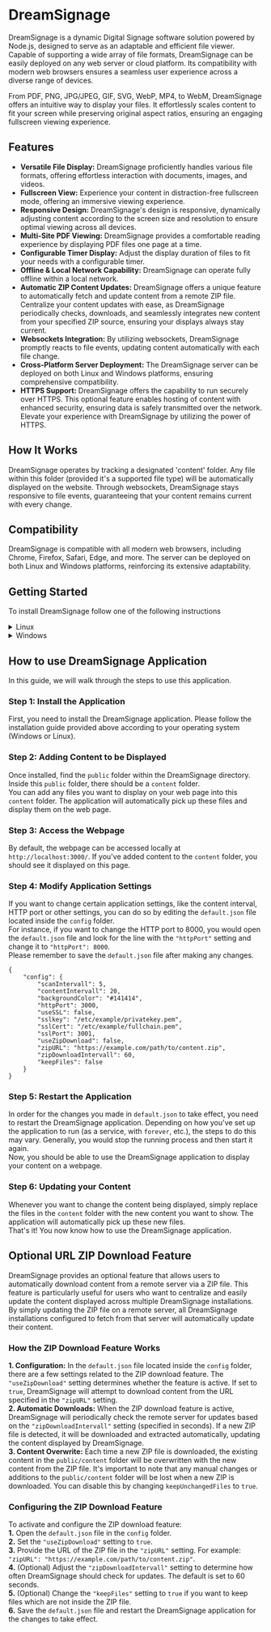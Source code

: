 # DreamSignage
DreamSignage is a dynamic Digital Signage software solution powered by Node.js, designed to serve as an adaptable and efficient file viewer. Capable of supporting a wide array of file formats, DreamSignage can be easily deployed on any web server or cloud platform. Its compatibility with modern web browsers ensures a seamless user experience across a diverse range of devices.

From PDF, PNG, JPG/JPEG, GIF, SVG, WebP, MP4, to WebM, DreamSignage offers an intuitive way to display your files. It effortlessly scales content to fit your screen while preserving original aspect ratios, ensuring an engaging fullscreen viewing experience.


## Features
- **Versatile File Display:** DreamSignage proficiently handles various file formats, offering effortless interaction with documents, images, and videos.
- **Fullscreen View:** Experience your content in distraction-free fullscreen mode, offering an immersive viewing experience.
- **Responsive Design:** DreamSignage's design is responsive, dynamically adjusting content according to the screen size and resolution to ensure optimal viewing across all devices.
- **Multi-Site PDF Viewing:** DreamSignage provides a comfortable reading experience by displaying PDF files one page at a time.
- **Configurable Timer Display:** Adjust the display duration of files to fit your needs with a configurable timer.
- **Offline & Local Network Capability:** DreamSignage can operate fully offline within a local network.
- **Automatic ZIP Content Updates:** DreamSignage offers a unique feature to automatically fetch and update content from a remote ZIP file. Centralize your content updates with ease, as DreamSignage periodically checks, downloads, and seamlessly integrates new content from your specified ZIP source, ensuring your displays always stay current.
- **Websockets Integration:** By utilizing websockets, DreamSignage promptly reacts to file events, updating content automatically with each file change.
- **Cross-Platform Server Deployment:** The DreamSignage server can be deployed on both Linux and Windows platforms, ensuring comprehensive compatibility.
- **HTTPS Support:** DreamSignage offers the capability to run securely over HTTPS. This optional feature enables hosting of content with enhanced security, ensuring data is safely transmitted over the network. Elevate your experience with DreamSignage by utilizing the power of HTTPS.


## How It Works
DreamSignage operates by tracking a designated 'content' folder. Any file within this folder (provided it's a supported file type) will be automatically displayed on the website. Through websockets, DreamSignage stays responsive to file events, guaranteeing that your content remains current with every change.

## Compatibility
DreamSignage is compatible with all modern web browsers, including Chrome, Firefox, Safari, Edge, and more. The server can be deployed on both Linux and Windows platforms, reinforcing its extensive adaptability.

## Getting Started
To install DreamSignage follow one of the following instructions
<details>

<summary>Linux</summary>

  ### Step 1: Install Node.js
  Before you can run the DreamSignage application, ensure Node.js is installed on your system. Node.js is a runtime environment that allows you to run JavaScript on the server side.
  Check if Node.js is installed by running:
  ```
  node -v
  ```
  If Node.js is not installed, download and install it. On a Linux machine, use the apt package manager:
  ```
  sudo apt update
  sudo apt install nodejs
  ```
  Make sure to have at least NodeJS Version `v18.15.0`. This is the version im working on this project.
  ```
  node -v
  ```
  ### Step 2: Create a Directory for DreamSignage
  Create a directory where you will install the DreamSignage application:
  ```
  mkdir DreamSignage
  ```
  ### Step 3: Clone DreamSignage repository from GitHub
  After creating the directory, navigate into it and clone the DreamSignage repository from GitHub. This will create a copy of the application's codebase on your system.
  ```
  cd DreamSignage
  git clone https://github.com/Ammarillo/DreamSignage.git
  ```
  ### Step 4: Install Dependencies
  DreamSignage application relies on other libraries or modules. These dependencies need to be installed before you can run the application. This can be done using npm, the Node.js package manager.
  ```
  npm install
  ```
  ### Step 5: Install Forever
  Forever is a simple CLI tool that ensures a given script runs continuously. Install forever globally using npm:
  ```
  sudo npm install -g forever
  ```
  ### Step 6: Start the Application with Forever
  Once forever is installed, you can use it to start your application:
  ```
  forever start DS.js
  ```
  ### Step 7: Setup Automatic Restart on System Reboot
  We will use the cron service to automatically restart the application whenever the system reboots. Open your crontab file for editing:
  ```
  crontab -e
  ```
  Add the following line to the end of the crontab file:
  ```
  @reboot forever start --sourceDir /path/to/DreamSignage/ DS.js
  ```
  Replace /path/to/DreamSignage with the actual path to your DreamSignage application directory. Save the file and close the text editor. The cron service will   automatically load the new job and will start running the next time you reboot the system.

  Congratulations! You have now installed and set up your DreamSignage application to run continuously and restart at every system boot.
</details>

<details>

<summary>Windows</summary>
  
  ### Step 1: Install Node.js
  First, we'll need to install Node.js:
  1. Download the latest stable version of Node.js from 
  https://nodejs.org/en/download
  2. Run the installer and follow the instructions to install Node.js and npm, Node's package manager.
  ### Step 2: Download DreamSignage repository from GitHub
  To get your application files onto your computer, you can download the zip directly from GitHub and extract it:
  1. Go to the repository at https://github.com/Ammarillo/DreamSignage.
  2. Click the green `Code` button, then click `Download ZIP`.
  3. Once the download is finished, extract the zip file into your desired directory.
  ### Step 3: Install Dependencies
  1. Open a PowerShell window.
  2. Navigate to the DreamSignage application directory:
  ```
  cd x:\\path\to\DreamSignage
  ```
  3. Install the dependencies with npm:
  ```
  npm install
  ```
  ### Step 4: Install node-windows
  `node-windows` is a module that allows you to interact with the Windows services.
  1. Install `node-windows` globally using npm:
  ```
  npm install -g node-windows
  ```
  ### Step 5: Install the Service
  Now install the service via this command:
  ```
  node install-service.js
  ```
  Now, your DreamSignage application will start automatically when your computer boots, and it will keep running in the background.
  ### Step 6: (Optional) Uninstall the Service
  If you need to uninstall the service you can do this by using the following command:
  ```
  node uninstall-service.js
  ```
</details>

## How to use DreamSignage Application
In this guide, we will walk through the steps to use this application.
### Step 1: Install the Application
First, you need to install the DreamSignage application. Please follow the installation guide provided above according to your operating system (Windows or Linux).
### Step 2: Adding Content to be Displayed
Once installed, find the `public` folder within the DreamSignage directory. Inside this `public` folder, there should be a `content` folder.
<br>You can add any files you want to display on your web page into this `content` folder. The application will automatically pick up these files and display them on the web page.
### Step 3: Access the Webpage
By default, the webpage can be accessed locally at `http://localhost:3000/`. If you've added content to the `content` folder, you should see it displayed on this page.
### Step 4: Modify Application Settings
If you want to change certain application settings, like the content interval, HTTP port or other settings, you can do so by editing the `default.json` file located inside the `config` folder.
<br>For instance, if you want to change the HTTP port to 8000, you would open the `default.json` file and look for the line with the `"httpPort"` setting and change it to `"httpPort": 8000`.
<br>Please remember to save the `default.json` file after making any changes.

```
{
    "config": { 
        "scanIntervall": 5,
        "contentIntervall": 20,
        "backgroundColor": "#141414",
        "httpPort": 3000,
        "useSSL": false,
        "sslkey": "/etc/example/privatekey.pem",
        "sslCert": "/etc/example/fullchain.pem",
        "sslPort": 3001,
        "useZipDownload": false,
        "zipURL": "https://example.com/path/to/content.zip",
        "zipDownloadIntervall": 60,
        "keepFiles": false
    }
}
```
### Step 5: Restart the Application
In order for the changes you made in `default.json` to take effect, you need to restart the DreamSignage application. Depending on how you've set up the application to run (as a service, with `forever`, etc.), the steps to do this may vary. Generally, you would stop the running process and then start it again.
<br>Now, you should be able to use the DreamSignage application to display your content on a webpage.
### Step 6: Updating your Content
Whenever you want to change the content being displayed, simply replace the files in the `content` folder with the new content you want to show. The application will automatically pick up these new files.
<br>That's it! You now know how to use the DreamSignage application.

## Optional URL ZIP Download Feature
DreamSignage provides an optional feature that allows users to automatically download content from a remote server via a ZIP file. This feature is particularly useful for users who want to centralize and easily update the content displayed across multiple DreamSignage installations. By simply updating the ZIP file on a remote server, all DreamSignage installations configured to fetch from that server will automatically update their content.
### How the ZIP Download Feature Works
**1. Configuration:** In the `default.json` file located inside the `config` folder, there are a few settings related to the ZIP download feature. The `"useZipDownload"` setting determines whether the feature is active. If set to `true`, DreamSignage will attempt to download content from the URL specified in the `"zipURL"` setting.<br>
**2. Automatic Downloads:** When the ZIP download feature is active, DreamSignage will periodically check the remote server for updates based on the `"zipDownloadIntervall"` setting (specified in seconds). If a new ZIP file is detected, it will be downloaded and extracted automatically, updating the content displayed by DreamSignage.<br>
**3. Content Overwrite:** Each time a new ZIP file is downloaded, the existing content in the `public/content` folder will be overwritten with the new content from the ZIP file. It's important to note that any manual changes or additions to the `public/content` folder will be lost when a new ZIP is downloaded. You can disable this by changing `keepUnchangedFiles` to `true`.<br>

### Configuring the ZIP Download Feature
To activate and configure the ZIP download feature:<br>
**1.** Open the `default.json` file in the `config` folder.<br>
**2.** Set the `"useZipDownload"` setting to `true`.<br>
**3.** Provide the URL of the ZIP file in the `"zipURL"` setting. For example: `"zipURL": "https://example.com/path/to/content.zip"`.<br>
**4.** (Optional) Adjust the `"zipDownloadIntervall"` setting to determine how often DreamSignage should check for updates. The default is set to 60 seconds.<br>
**5.** (Optional) Change the `"keepFiles"` setting to `true` if you want to keep files which are not inside the ZIP file.<br>
**6.** Save the `default.json` file and restart the DreamSignage application for the changes to take effect.<br>
